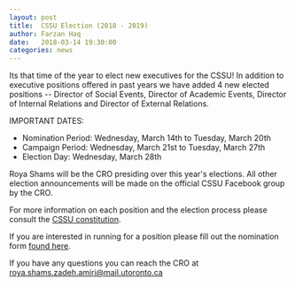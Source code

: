 ```yaml
---
layout: post
title:  CSSU Election (2018 - 2019)
author: Farzan Haq
date:   2018-03-14 19:30:00
categories: news
---
```


Its that time of the year to elect new executives for the CSSU! In addition to executive positions offered in past years we have added 4 new elected positions -- Director of Social Events, Director of Academic Events, Director of Internal Relations and Director of External Relations.

IMPORTANT DATES:

* Nomination Period: Wednesday, March 14th to Tuesday, March 20th
* Campaign Period: Wednesday, March 21st to Tuesday, March 27th
* Election Day: Wednesday, March 28th

Roya Shams will be the CRO presiding over this year's elections. All other election announcements will be made on the official CSSU Facebook group by the CRO.

For more information on each position and the election process please consult the [CSSU constitution](http://bit.ly/2FF0lBW).

If you are interested in running for a position please fill out the nomination form [found here](http://bit.ly/2GoTwWj).

If you have any questions you can reach the CRO at roya.shams.zadeh.amiri@mail.utoronto.ca